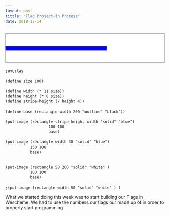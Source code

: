 ```yaml
---
layout: post
tittle: "Flag Project-in Process"
date: 2018-12-14
---
```

![Flag Image](/images/flagvs.png)

```
;overlay 

(define size 100)

(define width (* 11 size))
(define height (* 8 size))
(define stripe-height (/ height 4))

(define base (rectangle width 200 "outline" "black"))

(put-image (rectangle stripe-height width "solid" "blue") 
                   100 100 
                   base) 

(put-image (rectangle width 30 "solid" "blue") 
           150 100 
           base) 


(put-image (rectangle 50 200 "solid" "white" ) 
           100 100 
           base) 

;(put-image (rectangle width 50 "solid" "white" ) )  
```

What we started doing this week was to start building our Flags in Wescheme. We had to use the numbers our flags our made up of in order to properly start programming 
